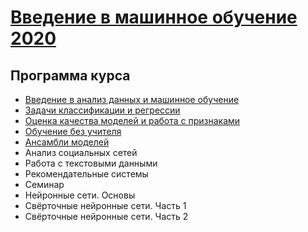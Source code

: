 # [Введение в машинное обучение 2020](https://sphere.mail.ru/curriculum/program/discipline/1027/) 

## Программа курса
* [Введение в анализ данных и машинное обучение](https://github.com/shestakoff/sphere-ml-intro/tree/master/2020/lecture01-intro)
* [Задачи классификации и регрессии](https://github.com/shestakoff/sphere-ml-intro/tree/master/2020/lecture02-tasks)
* [Оценка качества моделей и работа с признаками](https://github.com/shestakoff/sphere-ml-intro/tree/master/2020/lecture03-features)
* [Обучение без учителя](https://github.com/shestakoff/sphere-ml-intro/tree/master/2020/lecture04-unsupervised)
* [Ансамбли моделей](https://github.com/shestakoff/sphere-ml-intro/tree/master/2020/lecture05-ensemble)
* Анализ социальных сетей
* Работа с текстовыми данными
* Рекомендательные системы
* Семинар
* Нейронные сети. Основы
* Свёрточные нейронные сети. Часть 1
* Свёрточные нейронные сети. Часть 2
